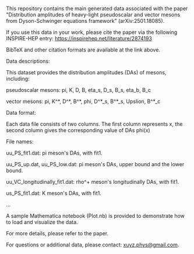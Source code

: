 This repository contains the main generated data associated with the paper "Distribution amplitudes of heavy-light pseudoscalar and vector mesons from Dyson-Schwinger equations framework" (arXiv:2501.18085).

If you use this data in your work, please cite the paper via the following INSPIRE-HEP entry: https://inspirehep.net/literature/2874193

BibTeX and other citation formats are available at the link above.

Data descriptions:

This dataset provides the distribution amplitudes (DAs) of mesons, including: 

pseudoscalar mesons: pi, K, D, B, eta_s, D_s, B_s, eta_b, B_c 

vector mesons: pi, K^\*, D^\*, B^\*, phi, D^\*_s, B^\*_s, Upslion, B^\*_c 

Data format:

Each data file consists of two columns. The first column represents x, the second column gives the corresponding value of DAs phi(x)

File names:

uu_PS_fit1.dat: pi meson's DAs, with fit1.

uu_PS_up.dat, uu_PS_low.dat: pi meson's DAs, upper bound and the lower bound.

uu_VC_longitudinally_fit1.dat: rho^+ meson's longitudinally DAs, with fit1. 

us_PS_fit1.dat: K meson's DAs, with fit1.

…

A sample Mathematica notebook (Plot.nb) is provided to demonstrate how to load and visualize the data.

For more details, please refer to the paper.

For questions or additional data, please contact: xuyz.phys@gmail.com.
